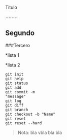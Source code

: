 Titulo

====

## Segundo

###Tercero

*lista 1

*lista 2

```
git init
git help
git status
git add
git commit -m
"message"
git log
git diff
git branch
git checkout -b "Name"
git reset
git reset --hard
```
> Nota: bla vbla bla bla